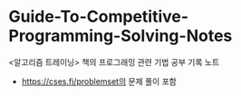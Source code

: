 # Guide-To-Competitive-Programming-Solving-Notes
&lt;알고리즘 트레이닝> 책의 프로그래밍 관련 기법 공부 기록 노트   
- https://cses.fi/problemset의 문제 풀이 포함

